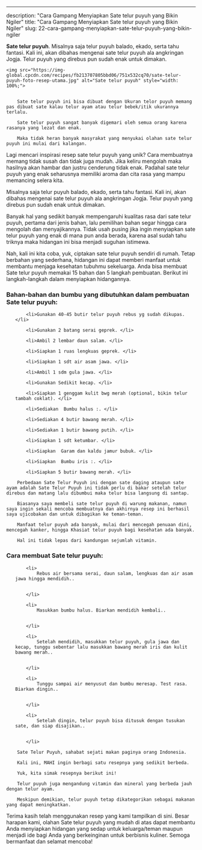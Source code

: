 ---
description: "Cara Gampang Menyiapkan Sate telur puyuh yang Bikin Ngiler"
title: "Cara Gampang Menyiapkan Sate telur puyuh yang Bikin Ngiler"
slug: 22-cara-gampang-menyiapkan-sate-telur-puyuh-yang-bikin-ngiler

<p>
	<strong>Sate telur puyuh</strong>. 
	Misalnya saja telur puyuh balado, ekado, serta tahu fantasi. Kali ini, akan dibahas mengenai sate telur puyuh ala angkringan Jogja. Telur puyuh yang direbus pun sudah enak untuk dimakan.
</p>
<p>
	
	<img src="https://img-global.cpcdn.com/recipes/fb213707805bbd06/751x532cq70/sate-telur-puyuh-foto-resep-utama.jpg" alt="Sate telur puyuh" style="width: 100%;">
	
	
		Sate telur puyuh ini bisa dibuat dengan Ukuran telor puyuh memang pas dibuat sate kalau telur ayam atau telur bebek/itik ukurannya terlalu.
	
		Sate telur puyuh sangat banyak digemari oleh semua orang karena rasanya yang lezat dan enak.
	
		Maka tidak heran banyak masyrakat yang menyukai olahan sate telur puyuh ini mulai dari kalangan.
	
</p>

<p>
	Lagi mencari inspirasi resep sate telur puyuh yang unik? Cara membuatnya memang tidak susah dan tidak juga mudah. Jika keliru mengolah maka hasilnya akan hambar dan justru cenderung tidak enak. Padahal sate telur puyuh yang enak seharusnya memiliki aroma dan cita rasa yang mampu memancing selera kita.
</p>

<p>
	Misalnya saja telur puyuh balado, ekado, serta tahu fantasi. Kali ini, akan dibahas mengenai sate telur puyuh ala angkringan Jogja. Telur puyuh yang direbus pun sudah enak untuk dimakan.
</p>

<p>
	Banyak hal yang sedikit banyak mempengaruhi kualitas rasa dari sate telur puyuh, pertama dari jenis bahan, lalu pemilihan bahan segar hingga cara mengolah dan menyajikannya. Tidak usah pusing jika ingin menyiapkan sate telur puyuh yang enak di mana pun anda berada, karena asal sudah tahu triknya maka hidangan ini bisa menjadi suguhan istimewa.
</p>


<p>
	Nah, kali ini kita coba, yuk, ciptakan sate telur puyuh sendiri di rumah. Tetap berbahan yang sederhana, hidangan ini dapat memberi manfaat untuk membantu menjaga kesehatan tubuhmu sekeluarga. Anda bisa membuat Sate telur puyuh memakai 15 bahan dan 5 langkah pembuatan. Berikut ini langkah-langkah dalam menyiapkan hidangannya.
</p> 

<h3>Bahan-bahan dan bumbu yang dibutuhkan dalam pembuatan Sate telur puyuh:</h3>

<ol>
	
		<li>Gunakan 40-45 butir telur puyuh rebus yg sudah dikupas. </li>
	
		<li>Gunakan 2 batang serai geprek. </li>
	
		<li>Ambil 2 lembar daun salam. </li>
	
		<li>Siapkan 1 ruas lengkuas geprek. </li>
	
		<li>Siapkan 1 sdt air asam jawa. </li>
	
		<li>Ambil 1 sdm gula jawa. </li>
	
		<li>Gunakan Sedikit kecap. </li>
	
		<li>Siapkan 1 genggam kulit bwg merah (optional, bikin telur tambah coklat). </li>
	
		<li>Sediakan  Bumbu halus :. </li>
	
		<li>Sediakan 4 butir bawang merah. </li>
	
		<li>Sediakan 1 butir bawang putih. </li>
	
		<li>Siapkan 1 sdt ketumbar. </li>
	
		<li>Siapkan  Garam dan kaldu jamur bubuk. </li>
	
		<li>Siapkan  Bumbu iris :. </li>
	
		<li>Siapkan 5 butir bawang merah. </li>
	
</ol>
<p>
	
		Perbedaan Sate Telur Puyuh ini dengan sate daging ataupun sate ayam adalah Sate Telur Puyuh ini tidak perlu di bakar setelah telur direbus dan matang lalu dibumbui maka telur bisa langsung di santap.
	
		Biasanya saya membeli sate telur puyuh di warung makanan, namun saya ingin sekali mencoba membuatnya dan akhirnya resep ini berhasil saya ujicobakan dan untuk dibagikan ke teman-teman.
	
		Manfaat telur puyuh ada banyak, mulai dari mencegah penuaan dini, mencegah kanker, hingga Khasiat telur puyuh bagi kesehatan ada banyak.
	
		Hal ini tidak lepas dari kandungan sejumlah vitamin.
	
</p>


<h3>Cara membuat Sate telur puyuh:</h3>

<ol>
	
		<li>
			Rebus air bersama serai, daun salam, lengkuas dan air asam jawa hingga mendidih..
			
			
		</li>
	
		<li>
			Masukkan bumbu halus. Biarkan mendidih kembali..
			
			
		</li>
	
		<li>
			Setelah mendidih, masukkan telur puyuh, gula jawa dan kecap, tunggu sebentar lalu masukkan bawang merah iris dan kulit bawang merah..
			
			
		</li>
	
		<li>
			Tunggu sampai air menyusut dan bumbu meresap. Test rasa. Biarkan dingin..
			
			
		</li>
	
		<li>
			Setelah dingin, telur puyuh bisa ditusuk dengan tusukan sate, dan siap disajikan..
			
			
		</li>
	
</ol>

<p>
	
		Sate Telur Puyuh, sahabat sejati makan paginya orang Indonesia.
	
		Kali ini, MAHI ingin berbagi satu resepnya yang sedikit berbeda.
	
		Yuk, kita simak resepnya berikut ini!
	
		Telur puyuh juga mengandung vitamin dan mineral yang berbeda jauh dengan telur ayam.
	
		Meskipun demikian, telur puyuh tetap dikategorikan sebagai makanan yang dapat meningkatkan.
	
</p>

<p>
	Terima kasih telah menggunakan resep yang kami tampilkan di sini. Besar harapan kami, olahan Sate telur puyuh yang mudah di atas dapat membantu Anda menyiapkan hidangan yang sedap untuk keluarga/teman maupun menjadi ide bagi Anda yang berkeinginan untuk berbisnis kuliner. Semoga bermanfaat dan selamat mencoba!
</p>
